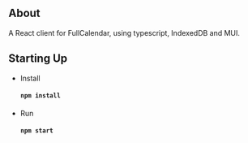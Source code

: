 ## About

A React client for FullCalendar, using typescript, IndexedDB and MUI.

## Starting Up

- Install

  #### `npm install`

- Run

  #### `npm start`
